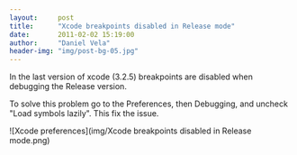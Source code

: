 ```yaml
---
layout:     post
title:      "Xcode breakpoints disabled in Release mode"
date:       2011-02-02 15:19:00
author:     "Daniel Vela"
header-img: "img/post-bg-05.jpg"
---
```


In the last version of xcode (3.2.5) breakpoints are disabled when debugging the Release version.

To solve this problem go to the Preferences, then Debugging, and uncheck "Load symbols lazily". This fix the issue.  

![Xcode preferences](img/Xcode breakpoints disabled in Release mode.png)